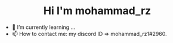 <h1 align="center" >Hi I'm mohammad_rz</h1>

- 🌱 I’m currently learning ...
- 📫 How to contact me: my discord ID => mohammad_rz1#2960.
